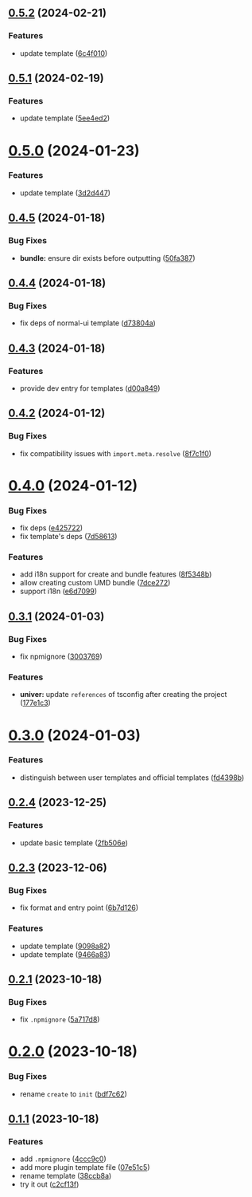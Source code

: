 

## [0.5.2](https://github.com/dream-num/cli/compare/v0.5.1...v0.5.2) (2024-02-21)


### Features

* update template ([6c4f010](https://github.com/dream-num/cli/commit/6c4f0103e7e4e435720b80b41bdad4e164073e98))

## [0.5.1](https://github.com/dream-num/cli/compare/0.5.0...v0.5.1) (2024-02-19)


### Features

* update template ([5ee4ed2](https://github.com/dream-num/cli/commit/5ee4ed225ba44ce3bc1e4c1a85ba08d83c011f38))



# [0.5.0](https://github.com/dream-num/cli/compare/0.4.5...0.5.0) (2024-01-23)


### Features

* update template ([3d2d447](https://github.com/dream-num/cli/commit/3d2d4473cc4330b9a53e7c998eb396e713967ed3))



## [0.4.5](https://github.com/dream-num/cli/compare/0.4.4...0.4.5) (2024-01-18)


### Bug Fixes

* **bundle:** ensure dir exists before outputting ([50fa387](https://github.com/dream-num/cli/commit/50fa38716648e91b2799218e5f36aca2ec723621))



## [0.4.4](https://github.com/dream-num/cli/compare/0.4.3...0.4.4) (2024-01-18)


### Bug Fixes

* fix deps of normal-ui template ([d73804a](https://github.com/dream-num/cli/commit/d73804a349376f6a68746fd595f3cbdf7bf8bdbe))



## [0.4.3](https://github.com/dream-num/cli/compare/0.4.2...0.4.3) (2024-01-18)


### Features

* provide dev entry for templates ([d00a849](https://github.com/dream-num/cli/commit/d00a849f236e132884954edb3b08766ec2fae7db))



## [0.4.2](https://github.com/dream-num/cli/compare/0.4.0...0.4.2) (2024-01-12)


### Bug Fixes

* fix compatibility issues with `import.meta.resolve` ([8f7c1f0](https://github.com/dream-num/cli/commit/8f7c1f035f267ffe42d9ba9eaf8ea169f34bdb62))



# [0.4.0](https://github.com/dream-num/cli/compare/0.3.1...0.4.0) (2024-01-12)


### Bug Fixes

* fix deps ([e425722](https://github.com/dream-num/cli/commit/e4257229811d0a1684b97481ed13aefb161d4aed))
* fix template's deps ([7d58613](https://github.com/dream-num/cli/commit/7d58613dd5db3e65e9023e439764a3ac48185ad2))


### Features

* add i18n support for create and bundle features ([8f5348b](https://github.com/dream-num/cli/commit/8f5348bfa571b4c1afcb78e526bd2952bb49efa8))
* allow creating custom UMD bundle ([7dce272](https://github.com/dream-num/cli/commit/7dce272936b6554205d1d7255c014367924ef6ac))
* support i18n ([e6d7099](https://github.com/dream-num/cli/commit/e6d709959be8f92ec03f525c00a1ce4599dde80d))



## [0.3.1](https://github.com/dream-num/cli/compare/0.3.0...0.3.1) (2024-01-03)


### Bug Fixes

* fix npmignore ([3003769](https://github.com/dream-num/cli/commit/300376973fe3688a148bbbc1a383f4c13e0952c8))


### Features

* **univer:** update `references` of tsconfig after creating the project ([177e1c3](https://github.com/dream-num/cli/commit/177e1c3510f504a781f352a1a24ff63ebb86d9b8))



# [0.3.0](https://github.com/dream-num/cli/compare/0.2.4...0.3.0) (2024-01-03)


### Features

* distinguish between user templates and official templates ([fd4398b](https://github.com/dream-num/cli/commit/fd4398b4db0ec00f78a41e7b6ad3c1911444ac70))



## [0.2.4](https://github.com/dream-num/cli/compare/0.2.3...0.2.4) (2023-12-25)


### Features

* update basic template ([2fb506e](https://github.com/dream-num/cli/commit/2fb506e5f92c6135b883ced4f38c834ab61d4852))



## [0.2.3](https://github.com/dream-num/cli/compare/0.2.1...0.2.3) (2023-12-06)


### Bug Fixes

* fix format and entry point ([6b7d126](https://github.com/dream-num/cli/commit/6b7d1268c6feeb91e8f8f5b86f94699e3b9dcb3c))


### Features

* update template ([9098a82](https://github.com/dream-num/cli/commit/9098a8263c3b2772533d764ed01a993b3d112488))
* update template ([9466a83](https://github.com/dream-num/cli/commit/9466a835a728f96e489143915996cf3169ef716e))



## [0.2.1](https://github.com/dream-num/cli/compare/0.2.0...0.2.1) (2023-10-18)


### Bug Fixes

* fix `.npmignore` ([5a717d8](https://github.com/dream-num/cli/commit/5a717d8cf08a54b56bd45171ea1a25512dbe75cc))



# [0.2.0](https://github.com/dream-num/cli/compare/0.1.1...0.2.0) (2023-10-18)


### Bug Fixes

* rename `create` to `init` ([bdf7c62](https://github.com/dream-num/cli/commit/bdf7c626dbbaf4a29512d24267b05dc00a8279bb))



## [0.1.1](https://github.com/dream-num/cli/compare/c2cf13fba4d77835bb70d91c4143e9fb8aa79639...0.1.1) (2023-10-18)


### Features

* add `.npmignore` ([4ccc9c0](https://github.com/dream-num/cli/commit/4ccc9c056011271cb7c3c319105cd75fa537dbc3))
* add more plugin template file ([07e51c5](https://github.com/dream-num/cli/commit/07e51c5f46d689f82cf3aa30c5f03e32fc2dc752))
* rename template ([38ccb8a](https://github.com/dream-num/cli/commit/38ccb8aa1b2c9fd70e72d4a28ed2bd37f71f6826))
* try it out ([c2cf13f](https://github.com/dream-num/cli/commit/c2cf13fba4d77835bb70d91c4143e9fb8aa79639))
